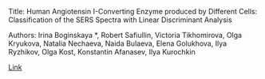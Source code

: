 
Title: Human Angiotensin I-Converting Enzyme produced by Different Cells:
Classification of the SERS Spectra with Linear Discriminant Analysis

Authors: Irina Boginskaya *, Robert Safiullin, Victoria Tikhomirova, Olga
Kryukova, Natalia Nechaeva, Naida Bulaeva, Elena Golukhova, Ilya Ryzhikov,
Olga Kost, Konstantin Afanasev, Ilya Kurochkin

[Link](https://doi.org/10.3390/biomedicines10061389)
